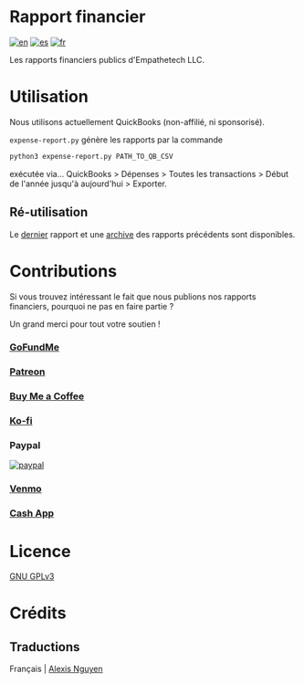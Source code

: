 # Rapport financier
[![en](https://img.shields.io/badge/lang-en-blue.svg)](https://github.com/Empathetech-LLC/expense-report/blob/main/README.md)
[![es](https://img.shields.io/badge/lang-es-red.svg)](https://github.com/Empathetech-LLC/expense-report/blob/main/README.es.md)
[![fr](https://img.shields.io/badge/lang-fr-white.svg)](https://github.com/Empathetech-LLC/expense-report/blob/main/README.fr.md)

Les rapports financiers publics d'Empathetech LLC.

# Utilisation

Nous utilisons actuellement QuickBooks (non-affilié, ni sponsorisé).

`expense-report.py` génère les rapports par la commande

```bash
python3 expense-report.py PATH_TO_QB_CSV
```

exécutée via... QuickBooks > Dépenses > Toutes les transactions > Début de l'année jusqu'à aujourd'hui > Exporter.

## Ré-utilisation

Le [dernier](./latest.csv) rapport et une [archive](./archive/) des rapports précédents sont disponibles.

# Contributions

Si vous trouvez intéressant le fait que nous publions nos rapports financiers, pourquoi ne pas en faire partie ?

Un grand merci pour tout votre soutien !

### [GoFundMe](https://gofund.me/c047d07e)

### [Patreon](https://patreon.com/empathetech)

### [Buy Me a Coffee](https://www.buymeacoffee.com/empathetech)

### [Ko-fi](https://ko-fi.com/empathetech)

### Paypal

[![paypal](https://www.paypalobjects.com/en_US/i/btn/btn_donateCC_LG.gif)](https://www.paypal.com/donate/?hosted_button_id=NGEL6AB5A6KNL)

### [Venmo](https://venmo.com/empathetech)

### [Cash App](https://cash.app/$empathetech)

# Licence

[GNU GPLv3](LICENSE)

# Crédits

## Traductions

Français | [Alexis Nguyen](https://www.fiverr.com/alexisnguyen2)